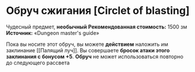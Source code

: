 # Обруч сжигания [Circlet of blasting]

Чудесный предмет, **необычный**
**Рекомендованная стоимость:** 1500 зм
**Источник:** «Dungeon master's guide»

Пока вы носите этот обруч, вы можете **действием** наложить им заклинание [[Палящий луч]]. Вы совершаете **бросок атаки этого заклинания с бонусом +5**. **Обруч** не может использоваться повторно до следующего рассвета